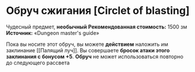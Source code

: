 # Обруч сжигания [Circlet of blasting]

Чудесный предмет, **необычный**
**Рекомендованная стоимость:** 1500 зм
**Источник:** «Dungeon master's guide»

Пока вы носите этот обруч, вы можете **действием** наложить им заклинание [[Палящий луч]]. Вы совершаете **бросок атаки этого заклинания с бонусом +5**. **Обруч** не может использоваться повторно до следующего рассвета